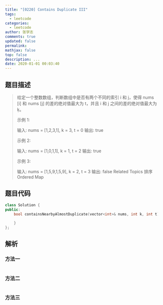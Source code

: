 ```yaml
---
title: "[0220] Contains Duplicate III"
tags:
  - leetcode
categories:
  - leetcode
author: 张学志
comments: true
updated: false
permalink:
mathjax: false
top: false
description: ...
date: 2020-01-01 00:03:40
---
```


## 题目描述

> 给定一个整数数组，判断数组中是否有两个不同的索引 i 和 j，使得 nums [i] 和 nums [j] 的差的绝对值最大为 t，并且 i 和 j 之间的差的绝对值最大为 ķ。 
> 
> 示例 1: 
> 
> 输入: nums = [1,2,3,1], k = 3, t = 0
> 输出: true 
> 
> 示例 2: 
> 
> 输入: nums = [1,0,1,1], k = 1, t = 2
> 输出: true 
> 
> 示例 3: 
> 
> 输入: nums = [1,5,9,1,5,9], k = 2, t = 3
> 输出: false 
> Related Topics 排序 Ordered Map

## 题目代码

```cpp
class Solution {
public:
    bool containsNearbyAlmostDuplicate(vector<int>& nums, int k, int t) {
        
    }
};
```

## 解析

### 方法一

```cpp

```

### 方法二

```cpp

```

### 方法三

```cpp

```

